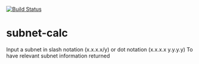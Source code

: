 [![Build Status](https://travis-ci.org/thielsen/subnet-calc.svg?branch=master)](https://travis-ci.org/thielsen/subnet-calc)

# subnet-calc

Input a subnet in slash notation (x.x.x.x/y) or dot notation (x.x.x.x y.y.y.y)
To have relevant subnet information returned

